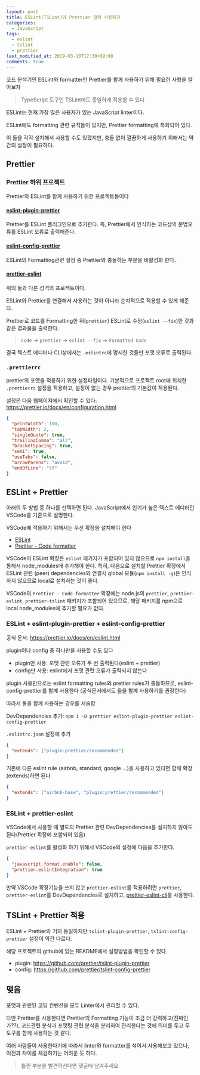 ```yaml
---
layout: post
title: ESLint(TSLint)와 Prettier 함께 사용하기
categories:
  - JavaScript
tags:
  - eslint
  - tslint
  - prettier
last_modified_at: 2019-03-10T17:30+09:00
comments: true
---
```


코드 분석기인 ESLint와 formatter인 Prettier를 함께 사용하기 위해 필요한 사항을 알아보자

> TypeScript 도구인 TSLint에도 동일하게 적용할 수 있다

ESLint는 현재 가장 많은 사용자가 있는 JavaScript linter이다.

ESLint에도 formatting 관련 규칙들이 있지만, Prettier formatting에 특화되어 있다.

이 둘을 각각 설치해서 사용할 수도 있겠지만, 충돌 없이 깔끔하게 사용하기 위해서는 약간의 설정이 필요하다.

## Prettier

### Prettier 하위 프로젝트

Prettier와 ESLint를 함께 사용하기 위한 프로젝트들이다

#### [eslint-plugin-prettier](https://github.com/prettier/eslint-plugin-prettier)

Prettier를 ESLint 플러그인으로 추가한다.
즉, Prettier에서 인식하는 코드상의 문법오류를 ESLint 오류로 출력해준다.

#### [eslint-config-prettier](https://github.com/prettier/eslint-config-prettier)

ESLint의 Formatting관련 설정 중 Prettier와 충돌하는 부분을 비활성화 한다.

#### [prettier-eslint](https://github.com/prettier/prettier-eslint)

위의 둘과 다른 성격의 프로젝트이다.

ESLint와 Prettier를 연결해서 사용하는 것이 아니라 순차적으로 적용할 수 있게 해준다.

Prettier로 코드를 Formatting한 뒤(`prettier`) ESLint로 수정(`eslint --fix`)한 것과 같은 결과물을 출력한다.

> `Code` -> `prettier` -> `eslint --fix` -> `Formatted Code`

결국 텍스트 에디터나 CLI상에서는 `.eslintrc`에 명시한 것들만 포맷 오류로 출력된다.

### `.prettierrc`

prettier의 포맷을 적용하기 위한 설정파일이다.
기본적으로 프로젝트 root에 위치한 `.prettierrc` 설정을 적용하고, 설정이 없는 경우 prettier의 기본값이 적용된다.

설정은 다음 웹페이지에서 확인할 수 있다: <https://prettier.io/docs/en/configuration.html>

```json
{
  "printWidth": 100,
  "tabWidth": 2,
  "singleQuote": true,
  "trailingComma": "all",
  "bracketSpacing": true,
  "semi": true,
  "useTabs": false,
  "arrowParens": "avoid",
  "endOfLine": "lf"
}
```

## ESLint + Prettier

아래의 두 방법 중 하나를 선택하면 된다.
JavaScript에서 인기가 높은 텍스트 에디터인 VSCode를 기준으로 설명한다.

VSCode에 적용하기 위해서는 우선 확장을 설치해야 한다

- [ESLint](https://marketplace.visualstudio.com/items?itemName=dbaeumer.vscode-eslint)
- [Prettier - Code formatter](https://marketplace.visualstudio.com/items?itemName=esbenp.prettier-vscode)

VSCode의 ESLint 확장은 `eslint` 패키지가 포함되어 있지 않으므로 `npm install`을 통해서 node_modules에 추가해야 한다.
특히, 다음으로 설치할 Prettier 확장에서 ESLint 관련 (peer) dependencies와 연결시 global 모듈(`npm install -g`)은 인식하지 않으므로 local로 설치하는 것이 좋다.

VSCode의 `Prettier - Code formatter` 확장에는 node.js의 `prettier`, `prettier-eslint`, `prettier-tslint` 패키지가 포함되어 있으므로, 해당 패키지를 npm으로 local node_modules에 추가할 필요가 없다.

### ESLint + eslint-plugin-prettier + eslint-config-prettier

공식 문서: <https://prettier.io/docs/en/eslint.html>

plugin이나 config 중 하나만을 사용할 수도 있다

- plugin만 사용: 포맷 관련 오류가 두 번 출력된다(eslint + prettier)
- config만 사용: eslint에서 포맷 관련 오류가 출력되지 않는다

plugin 사용만으로는 eslint formatting rules와 prettier rules가 충돌하므로, eslint-config-prettier를 함께 사용한다
(공식문서에서도 둘을 함께 사용하기를 권장한다)

따라서 둘을 함께 사용하는 경우를 서술함

DevDependencies 추가: `npm i -D prettier eslint-plugin-prettier eslint-config-prettier`

`.eslintrc.json` 설정에 추가

```json
{
  "extends": ["plugin:prettier/recommended"]
}
```

기존에 다른 eslint rule (airbnb, standard, google ...)을 사용하고 있다면 함께 확장(extends)하면 된다.

```json
{
  "extends": ["airbnb-base", "plugin:prettier/recommended"]
}
```

### ESLint + prettier-eslint

VSCode에서 사용할 때 별도의 Prettier 관련 DevDependencies를 설치하지 않아도 된다(Prettier 확장에 포함되어 있음)

`prettier-eslint`를 활성화 하기 위해서 VSCode의 설정에 다음을 추가한다.

```json
{
  "javascript.format.enable": false,
  "prettier.eslintIntegration": true
}
```

만약 VSCode 확장기능을 쓰지 않고 `prettier-eslint`를 적용하려면 `prettier`, `prettier-eslint`를 DevDependencies로 설치하고,
[prettier-eslint-cli](https://github.com/prettier/prettier-eslint-cli)를 사용한다.

## TSLint + Prettier 적용

ESLint + Prettier와 거의 동일하지만 `tslint-plugin-prettier`, `tslint-config-prettier` 설정이 약간 다르다.

해당 프로젝트의 github에 있는 README에서 설정방법을 확인할 수 있다

- plugin: <https://github.com/prettier/tslint-plugin-prettier>
- config: <https://github.com/prettier/tslint-config-prettier>

## 맺음

포맷과 관련된 코딩 컨벤션을 모두 Linter에서 관리할 수 있다.

다만 Prettier를 사용한다면 Prettier의 Formatting 기능이 조금 더 강력하고(진짜인가??),
코드관련 분석과 포맷팅 관련 분석을 분리하여 관리한다는 것에 의미를 두고 두 도구를 함께 사용하는 것 같다.

여러 사람들이 사용한다기에 따라서 linter와 formatter를 섞어서 사용해보고 있으나, 이전과 차이를 체감하기는 어려운 듯 하다.

> 틀린 부분을 발견하신다면 댓글에 남겨주세요
